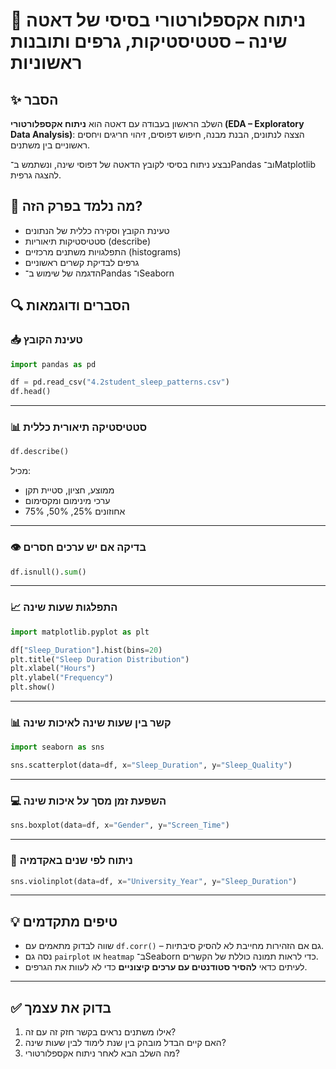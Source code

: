 # 📘 ניתוח אקספלורטורי בסיסי של דאטה שינה – סטטיסטיקות, גרפים ותובנות ראשוניות

## ✨ הסבר
השלב הראשון בעבודה עם דאטה הוא **ניתוח אקספלורטורי (EDA – Exploratory Data Analysis)**: הצצה לנתונים, הבנת מבנה, חיפוש דפוסים, זיהוי חריגים ויחסים ראשוניים בין משתנים. 

נבצע ניתוח בסיסי לקובץ הדאטה של דפוסי שינה, ונשתמש ב־Pandas וב־Matplotlib להצגה גרפית.

## 🧠 מה נלמד בפרק הזה?
- טעינת הקובץ וסקירה כללית של הנתונים
- סטטיסטיקות תיאוריות (describe)
- התפלגויות משתנים מרכזיים (histograms)
- גרפים לבדיקת קשרים ראשוניים
- הדגמה של שימוש ב־Pandas ו־Seaborn

## 🔍 הסברים ודוגמאות

### 📥 טעינת הקובץ

```python
import pandas as pd

df = pd.read_csv("4.2student_sleep_patterns.csv")
df.head()
````

---

### 📊 סטטיסטיקה תיאורית כללית

```python
df.describe()
```

מכיל:

* ממוצע, חציון, סטיית תקן
* ערכי מינימום ומקסימום
* אחוזונים 25%, 50%, 75%

---

### 👁️ בדיקה אם יש ערכים חסרים

```python
df.isnull().sum()
```

---

### 📈 התפלגות שעות שינה

```python
import matplotlib.pyplot as plt

df["Sleep_Duration"].hist(bins=20)
plt.title("Sleep Duration Distribution")
plt.xlabel("Hours")
plt.ylabel("Frequency")
plt.show()
```

---

### 📊 קשר בין שעות שינה לאיכות שינה

```python
import seaborn as sns

sns.scatterplot(data=df, x="Sleep_Duration", y="Sleep_Quality")
```

---

### 💻 השפעת זמן מסך על איכות שינה

```python
sns.boxplot(data=df, x="Gender", y="Screen_Time")
```

---

### 📘 ניתוח לפי שנים באקדמיה

```python
sns.violinplot(data=df, x="University_Year", y="Sleep_Duration")
```

---

## 💡 טיפים מתקדמים

* שווה לבדוק מתאמים עם `df.corr()` – גם אם הזהירות מחייבת לא להסיק סיבתיות.
* נסה גם `pairplot` או `heatmap` ב־Seaborn כדי לראות תמונה כוללת של הקשרים.
* לעיתים כדאי **להסיר סטודנטים עם ערכים קיצוניים** כדי לא לעוות את הגרפים.

---

## ✅ בדוק את עצמך

1. אילו משתנים נראים בקשר חזק זה עם זה?
2. האם קיים הבדל מובהק בין שנת לימוד לבין שעות שינה?
3. מה השלב הבא לאחר ניתוח אקספלורטורי?

